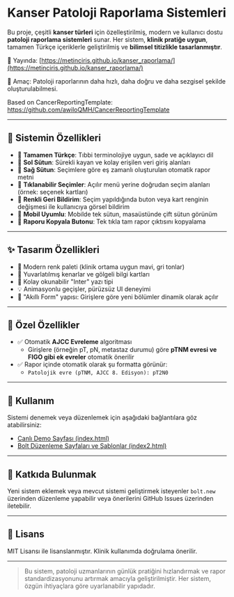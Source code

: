 # Kanser Patoloji Raporlama Sistemleri

Bu proje, çeşitli **kanser türleri** için özelleştirilmiş, modern ve kullanıcı dostu **patoloji raporlama sistemleri** sunar. Her sistem, **klinik pratiğe uygun**, tamamen Türkçe içeriklerle geliştirilmiş ve **bilimsel titizlikle tasarlanmıştır**.


📍 Yayında: [https://metinciris.github.io/kanser_raporlama/](https://metinciris.github.io/kanser_raporlama/)

🎯 Amaç: Patoloji raporlarının daha hızlı, daha doğru ve daha sezgisel şekilde oluşturulabilmesi.

Based on CancerReportingTemplate: https://github.com/awiloQMH/CancerReportingTemplate

---

## 🔧 Sistemin Özellikleri

- 🔹 **Tamamen Türkçe**: Tıbbi terminolojiye uygun, sade ve açıklayıcı dil
- 🔹 **Sol Sütun**: Sürekli kayan ve kolay erişilen veri giriş alanları
- 🔹 **Sağ Sütun**: Seçimlere göre eş zamanlı oluşturulan otomatik rapor metni
- 🔹 **Tıklanabilir Seçimler**: Açılır menü yerine doğrudan seçim alanları (örnek: seçenek kartları)
- 🔹 **Renkli Geri Bildirim**: Seçim yapıldığında buton veya kart renginin değişmesi ile kullanıcıya görsel bildirim
- 🔹 **Mobil Uyumlu**: Mobilde tek sütun, masaüstünde çift sütun görünüm
- 🔹 **Raporu Kopyala Butonu**: Tek tıkla tam rapor çıktısını kopyalama

---

## ✨ Tasarım Özellikleri

- 🎨 Modern renk paleti (klinik ortama uygun mavi, gri tonlar)
- 📐 Yuvarlatılmış kenarlar ve gölgeli bilgi kartları
- 📝 Kolay okunabilir "Inter" yazı tipi
- 💡 Animasyonlu geçişler, pürüzsüz UI deneyimi
- 🧠 "Akıllı Form" yapısı: Girişlere göre yeni bölümler dinamik olarak açılır

---

## 🧪 Özel Özellikler

- ✅ Otomatik **AJCC Evreleme** algoritması
  - Girişlere (örneğin pT, pN, metastaz durumu) göre **pTNM evresi ve FIGO gibi ek evreler** otomatik önerilir
- ✅ Rapor içinde otomatik olarak şu formatta görünür:
  - `Patolojik evre (pTNM, AJCC 8. Edisyon): pT2N0`

---

## 📂 Kullanım

Sistemi denemek veya düzenlemek için aşağıdaki bağlantılara göz atabilirsiniz:

- [Canlı Demo Sayfası (index.html)](https://metinciris.github.io/kanser_raporlama/)
- [Bolt Düzenleme Sayfaları ve Şablonlar (index2.html)](https://metinciris.github.io/kanser_raporlama/index2.html)

---

## 🚀 Katkıda Bulunmak

Yeni sistem eklemek veya mevcut sistemi geliştirmek isteyenler `bolt.new` üzerinden düzenleme yapabilir veya önerilerini GitHub Issues üzerinden iletebilir.

---

## 🔗 Lisans

MIT Lisansı ile lisanslanmıştır. Klinik kullanımda doğrulama önerilir.

---

> Bu sistem, patoloji uzmanlarının günlük pratiğini hızlandırmak ve rapor standardizasyonunu artırmak amacıyla geliştirilmiştir. Her sistem, özgün ihtiyaçlara göre uyarlanabilir yapıdadır.
